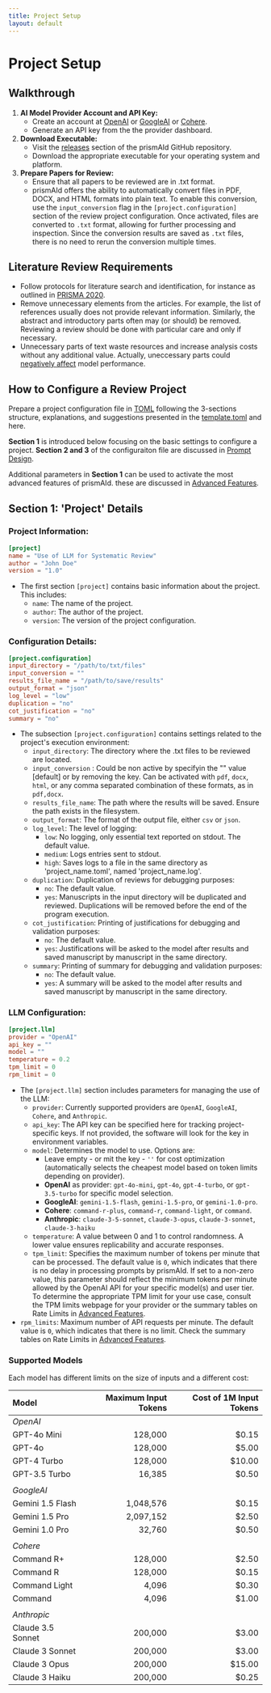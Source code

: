 ```yaml
---
title: Project Setup
layout: default
---
```


# Project Setup

## Walkthrough
1. **AI Model Provider Account and API Key:**
    - Create an account at [OpenAI](https://www.openai.com/) or [GoogleAI](https://aistudio.google.com) or [Cohere](https://cohere.com/).
    - Generate an API key from the the provider dashboard.
2. **Download Executable:**
    - Visit the [releases](https://github.com/Open-and-Sustainable/prismAId/releases) section of the prismAId GitHub repository.
    - Download the appropriate executable for your operating system and platform.
3. **Prepare Papers for Review:**
    - Ensure that all papers to be reviewed are in .txt format.
    - prismAId offers the ability to automatically convert files in PDF, DOCX, and HTML formats into plain text. To enable this conversion, use the `input_conversion` flag in the `[project.configuration]` section of the review project configuration. Once activated, files are converted to `.txt` format, allowing for further processing and inspection. Since the conversion results are saved as `.txt` files, there is no need to rerun the conversion multiple times.

## Literature Review Requirements
- Follow protocols for literature search and identification, for instance as outlined in [PRISMA 2020](https://doi.org/10.1136/bmj.n71).
- Remove unnecessary elements from the articles. For example, the list of references usually does not provide relevant information. Similarly, the abstract and introductory parts often may (or should) be removed. Reviewing a review should be done with particular care and only if necessary.
- Unnecessary parts of text waste resources and increase analysis costs without any additional value. Actually, uneccessary parts could [negatively affect](https://arxiv.org/abs/2404.08865) model performance.

## How to Configure a Review Project
Prepare a project configuration file in [TOML](https://toml.io/en/) following the 3-sections structure, explanations, and suggestions presented in the [template.toml](https://github.com/Open-and-Sustainable/prismAId/blob/main/projects/template.toml) and here.

**Section 1** is introduced below focusing on the basic settings to configure a project. **Section 2 and 3** of the configuraiton file are discussed in [Prompt Design](prompt-design).

Additional parameters in **Section 1** can be used to activate the most advanced features of prismAId. these are discussed in [Advanced Features](advanced-features).

## Section 1: 'Project' Details

### Project Information:
```toml
[project]
name = "Use of LLM for Systematic Review"
author = "John Doe"
version = "1.0"
```
- The first section `[project]` contains basic information about the project. This includes:
  - `name`: The name of the project.
  - `author`: The author of the project.
  - `version`: The version of the project configuration.

### Configuration Details:
```toml
[project.configuration]
input_directory = "/path/to/txt/files"
input_conversion = ""
results_file_name = "/path/to/save/results"
output_format = "json"
log_level = "low"
duplication = "no"
cot_justification = "no"
summary = "no"
```
- The subsection `[project.configuration]` contains settings related to the project's execution environment:
  - `input_directory`: The directory where the .txt files to be reviewed are located.
  - `input_conversion` : Could be non active by specifyin the "" value [default] or by removing the key. Can be activated with `pdf`, `docx`, `html`, or any comma separated combination of these formats, as in `pdf,docx`.
  - `results_file_name`: The path where the results will be saved. Ensure the path exists in the filesystem.
  - `output_format`: The format of the output file, either `csv` or `json`.
  - `log_level`: The level of logging:
    - `low`: No logging, only essential text reported on stdout. The default value.
    - `medium`: Logs entries sent to stdout.
    - `high`: Saves logs to a file in the same directory as 'project_name.toml', named 'project_name.log'.
  - `duplication`: Duplication of reviews for debugging purposes:
    - `no`: The default value.
    - `yes`: Manuscripts in the input directory will be duplicated and reviewed. Duplications will be removed before the end of the program execution.
  - `cot_justification`: Printing of justifications for debugging and validation purposes:
    - `no`: The default value.
    - `yes`: Justifications will be asked to the model after results and saved manuscript by manuscript in the same directory.
  - `summary`: Printing of summary for debugging and validation purposes:
    - `no`: The default value.
    - `yes`: A summary will be asked to the model after results and saved manuscript by manuscript in the same directory.

### LLM Configuration:
```toml
[project.llm]
provider = "OpenAI"
api_key = ""
model = ""
temperature = 0.2
tpm_limit = 0
rpm_limit = 0
```
- The `[project.llm]` section includes parameters for managing the use of the LLM:
  - `provider`: Currently supported providers are `OpenAI`, `GoogleAI`, `Cohere`, and `Anthropic`.
  - `api_key`: The API key can be specified here for tracking project-specific keys. If not provided, the software will look for the key in environment variables.
  - `model`: Determines the model to use. Options are:
    - Leave empty - or mit the key - `''` for cost optimization (automatically selects the cheapest model based on token limits depending on provider).
    - **OpenAI** as provider: `gpt-4o-mini`, `gpt-4o`, `gpt-4-turbo`, or `gpt-3.5-turbo` for specific model selection.
    - **GoogleAI**: `gemini-1.5-flash`, `gemini-1.5-pro`, or `gemini-1.0-pro`.
    - **Cohere**: `command-r-plus`, `command-r`, `command-light`, or `command`.
    - **Anthropic**: `claude-3-5-sonnet`, `claude-3-opus`, `claude-3-sonnet`, `claude-3-haiku`
  - `temperature`: A value between 0 and 1 to control randomness. A lower value ensures replicability and accurate responses.
  - `tpm_limit`: Specifies the maximum number of tokens per minute that can be processed. The default value is `0`, which indicates that there is no delay in processing prompts by prismAId. If set to a non-zero value, this parameter should reflect the minimum tokens per minute allowed by the OpenAI API for your specific model(s) and user tier. To determine the appropriate TPM limit for your use case, consult the TPM limits webpage for your provider or the summary tables on Rate Limits in [Advanced Features](advanced-features).
- `rpm_limits`: Maximum number of API requests per minute. The default value is `0`, which indicates that there is no limit. Check the summary tables on Rate Limits in [Advanced Features](advanced-features).

### Supported Models
Each model has different limits on the size of inputs and a different cost:

<table class="table-spacing">
    <thead>
        <tr>
            <th style="text-align: left;">Model</th>
            <th style="text-align: right;">Maximum Input Tokens</th>
            <th style="text-align: right;">Cost of 1M Input Tokens</th>
        </tr>
    </thead>
    <tbody>
        <tr>
            <td style="text-align: left; font-style: italic;">OpenAI</td>
            <td></td>
            <td></td>
        </tr>
        <tr>
            <td style="text-align: left;">GPT-4o Mini</td>
            <td style="text-align: right;">128,000</td>
            <td style="text-align: right;">$0.15</td>
        </tr>
        <tr>
            <td style="text-align: left;">GPT-4o</td>
            <td style="text-align: right;">128,000</td>
            <td style="text-align: right;">$5.00</td>
        </tr>
        <tr>
            <td style="text-align: left;">GPT-4 Turbo</td>
            <td style="text-align: right;">128,000</td>
            <td style="text-align: right;">$10.00</td>
        </tr>
        <tr>
            <td style="text-align: left;">GPT-3.5 Turbo</td>
            <td style="text-align: right;">16,385</td>
            <td style="text-align: right;">$0.50</td>
        </tr>
        <tr>
            <td></td>
            <td></td>
            <td></td>
        </tr>
        <tr>
            <td style="text-align: left; font-style: italic;">GoogleAI</td>
            <td></td>
            <td></td>
        </tr>
        <tr>
            <td style="text-align: left;">Gemini 1.5 Flash</td>
            <td style="text-align: right;">1,048,576</td>
            <td style="text-align: right;">$0.15</td>
        </tr>
        <tr>
            <td style="text-align: left;">Gemini 1.5 Pro</td>
            <td style="text-align: right;">2,097,152</td>
            <td style="text-align: right;">$2.50</td>
        </tr>
        <tr>
            <td style="text-align: left;">Gemini 1.0 Pro</td>
            <td style="text-align: right;">32,760</td>
            <td style="text-align: right;">$0.50</td>
        </tr>
        <tr>
            <td></td>
            <td></td>
            <td></td>
        </tr>
        <tr>
            <td style="text-align: left; font-style: italic;">Cohere</td>
            <td></td>
            <td></td>
        </tr>
        <tr>
            <td style="text-align: left;">Command R+</td>
            <td style="text-align: right;">128,000</td>
            <td style="text-align: right;">$2.50</td>
        </tr>
        <tr>
            <td style="text-align: left;">Command R</td>
            <td style="text-align: right;">128,000</td>
            <td style="text-align: right;">$0.15</td>
        </tr>
        <tr>
            <td style="text-align: left;">Command Light</td>
            <td style="text-align: right;">4,096</td>
            <td style="text-align: right;">$0.30</td>
        </tr>
        <tr>
            <td style="text-align: left;">Command</td>
            <td style="text-align: right;">4,096</td>
            <td style="text-align: right;">$1.00</td>
        </tr>
        <tr>
            <td></td>
            <td></td>
            <td></td>
        </tr>
        <tr>
            <td style="text-align: left; font-style: italic;">Anthropic</td>
            <td></td>
            <td></td>
        </tr>
        <tr>
            <td style="text-align: left;">Claude 3.5 Sonnet</td>
            <td style="text-align: right;">200,000</td>
            <td style="text-align: right;">$3.00</td>
        </tr>
        <tr>
            <td style="text-align: left;">Claude 3 Sonnet</td>
            <td style="text-align: right;">200,000</td>
            <td style="text-align: right;">$3.00</td>
        </tr>
        <tr>
            <td style="text-align: left;">Claude 3 Opus</td>
            <td style="text-align: right;">200,000</td>
            <td style="text-align: right;">$15.00</td>
        </tr>
        <tr>
            <td style="text-align: left;">Claude 3 Haiku</td>
            <td style="text-align: right;">200,000</td>
            <td style="text-align: right;">$0.25</td>
        </tr>
    </tbody>
</table>

<div id="wcb" class="carbonbadge"></div>
<script src="https://unpkg.com/website-carbon-badges@1.1.3/b.min.js" defer></script>
